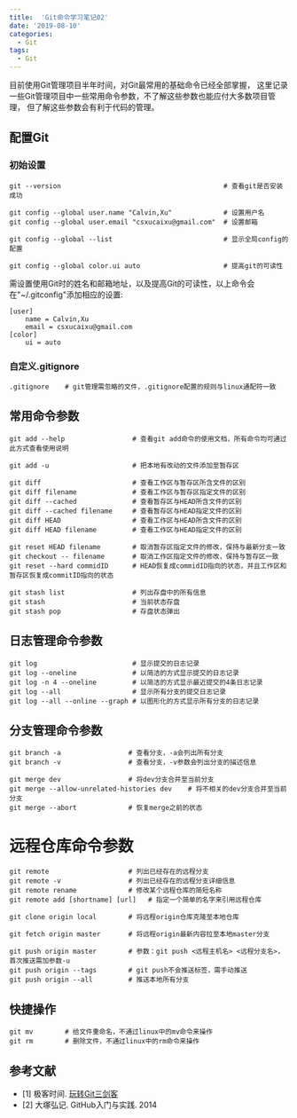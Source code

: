 ```yaml
---
title:  'Git命令学习笔记02'
date: '2019-08-10'
categories:
  - Git
tags:
  - Git
---
```


目前使用Git管理项目半年时间，对Git最常用的基础命令已经全部掌握，
这里记录一些Git管理项目中一些常用命令参数，不了解这些参数也能应付大多数项目管理，
但了解这些参数会有利于代码的管理。

## 配置Git

### 初始设置


```
git --version                                         # 查看git是否安装成功

git config --global user.name "Calvin,Xu"             # 设置用户名
git config --global user.email "csxucaixu@gmail.com"  # 设置邮箱

git config --global --list                            # 显示全局config的配置

git config --global color.ui auto                     # 提高git的可读性
```

需设置使用Git时的姓名和邮箱地址，以及提高Git的可读性，以上命令会在"~/.gitconfig"添加相应的设置:

```
[user]
    name = Calvin,Xu
    email = csxucaixu@gmail.com
[color]
    ui = auto
```


### 自定义.gitignore

```
.gitignore    # git管理需忽略的文件，.gitignore配置的规则与linux通配符一致
```


## 常用命令参数

```
git add --help                 # 查看git add命令的使用文档，所有命令均可通过此方式查看使用说明
```

```
git add -u                     # 把本地有改动的文件添加至暂存区
```

```
git diff                       # 查看工作区与暂存区所含文件的区别
git diff filename              # 查看工作区与暂存区指定文件的区别
git diff --cached              # 查看暂存区与HEAD所含文件的区别
git diff --cached filename     # 查看暂存区与HEAD指定文件的区别
git diff HEAD                  # 查看工作区与HEAD所含文件的区别
git diff HEAD filename         # 查看工作区与HEAD指定文件的区别
```

```
git reset HEAD filename        # 取消暂存区指定文件的修改，保持与最新分支一致
git checkout -- filename       # 取消工作区指定文件的修改，保持与暂存区一致
git reset --hard commidID      # HEAD恢复成commidID指向的状态，并且工作区和暂存区恢复成commitID指向的状态
```

```
git stash list                 # 列出存盘中的所有信息
git stash                      # 当前状态存盘
git stash pop                  # 存盘状态弹出
```


## 日志管理命令参数

```
git log                        # 显示提交的日志记录
git log --oneline              # 以简洁的方式显示提交的日志记录
git log -n 4 --oneline         # 以简洁的方式显示最近提交的4条日志记录
git log --all                  # 显示所有分支的提交日志记录
git log --all --online --graph # 以图形化的方式显示所有分支的日志记录
```

## 分支管理命令参数

```
git branch -a                 # 查看分支，-a会列出所有分支
git branch -v                 # 查看分支，-v参数会列出分支的描述信息
```

```
git merge dev                 # 将dev分支合并至当前分支
git merge --allow-unrelated-histories dev    # 将不相关的dev分支合并至当前分支
git merge --abort             # 恢复merge之前的状态
```

# 远程仓库命令参数

```
git remote                    # 列出已经存在的远程分支
git remote -v                 # 列出已经存在的远程分支详细信息
git remote rename             # 修改某个远程仓库的简短名称
git remote add [shortname] [url]   # 指定一个简单的名字来引用远程仓库
```

```
git clone origin local        # 将远程origin仓库克隆至本地仓库
```

```
git fetch origin master       # 将远程origin最新内容拉至本地master分支
```

```
git push origin master        # 参数：git push <远程主机名> <远程分支名>，首次推送需加参数-u
git push origin --tags        # git push不会推送标签，需手动推送
git push origin --all         # 推送本地所有分支
```

## 快捷操作

```
git mv        # 给文件重命名，不通过linux中的mv命令来操作
git rm        # 删除文件，不通过linux中的rm命令来操作
```


## 参考文献
- [1] 极客时间. [玩转Git三剑客](https://time.geekbang.org/course/intro/145)
- [2] 大塚弘记. GitHub入门与实践. 2014
